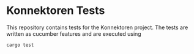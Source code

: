 # Konnektoren Tests

This repository contains tests for the Konnektoren project. The tests are written as cucumber features and are executed using

```bash
cargo test
```
